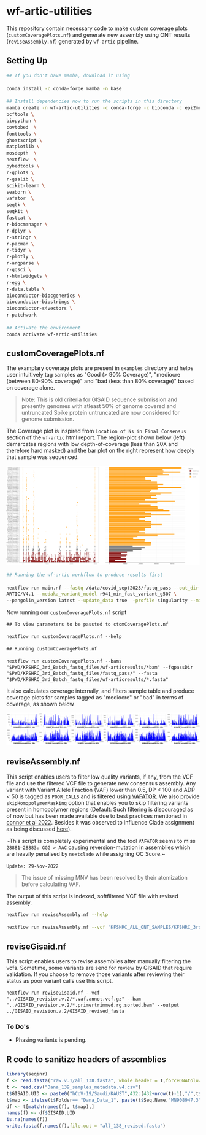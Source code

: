 # wf-artic-utilities

This repository contain necessary code to make custom coverage plots (`customCoveragePlots.nf`) and generate new assembly using ONT results (`reviseAssembly.nf`) generated by `wf-artic` pipeline. 

## Setting Up
```bash
## If you don't have mamba, download it using

conda install -c conda-forge mamba -n base

## Install dependencies now to run the scripts in this directory
mamba create -n wf-artic-utilities -c conda-forge -c bioconda -c epi2melabs \
bcftools \
biopython \
covtobed  \
fonttools \
ghostscript \
matplotlib \
mosdepth  \
nextflow  \
pybedtools \
r-gplots \
r-gsalib \
scikit-learn \
seaborn \
vafator  \
seqtk \
seqkit \
fastcat \
r-biocmanager \
r-dplyr \
r-stringr \
r-pacman \
r-tidyr \
r-plotly \
r-argparse \
r-ggsci \
r-htmlwidgets \
r-egg \
r-data.table \
bioconductor-biocgenerics \
bioconductor-biostrings \
bioconductor-s4vectors \
r-patchwork

## Activate the environment
conda activate wf-artic-utilities
```

## customCoveragePlots.nf

The examplary coverage plots are present in `examples` directory and helps user intuitively tag samples as "Good (> 90% Coverage)", "mediocre (between 80-90% coverage)" and "bad (less than 80% coverage)" based on coverage alone. 

> Note: This is old criteria for GISAID sequence submission and presently genomes with atleast 50% of genome covered and untruncated Spike protein untruncated are now considered for genome submission.

The Coverage plot is inspired from `Location of Ns in Final Consensus` section of the `wf-artic` html report. The region-plot shown below (left) demarcates regions with low depth-of-coverage (less than 20X and therefore hard masked) and the bar plot on the right represent how deeply that sample was sequenced.

![Coverage Plot](examples/images/newplot.png)

```bash
## Running the wf-artic workflow to produce results first

nextflow run main.nf --fastq /data/covid_sept2023/fastq_pass --out_dir wf-articresults --scheme_version \
ARTIC/V4.1 --medaka_variant_model r941_min_fast_variant_g507 \
--pangolin_version latest --update_data true  -profile singularity --min_len 100 --update_data false -resume

```
Now running our `customCoveragePlots.nf` script
```
## To view parameters to be passted to ctomCoveragePlots.nf

nextflow run customCoveragePlots.nf --help

## Running customCoveragePlots.nf

nextflow run customCoveragePlots.nf --bams "$PWD/KFSHRC_3rd_Batch_fastq_files/wf-articresults/*bam" --fqpassDir "$PWD/KFSHRC_3rd_Batch_fastq_files/fastq_pass/" --fasta "$PWD/KFSHRC_3rd_Batch_fastq_files/wf-articresults/*.fasta" 

```

It also calculates coverage internally, and filters sample table and produce coverage plots for samples tagged as "mediocre" or "bad" in terms of coverage, as shown below

![Per-base horizontal Coverage Plot](examples/images/KFSHRC_3rd_Batch_fastq_files_horizontalcov001.png)

## reviseAssembly.nf

This script enables users to filter low quality variants, if any, from the VCF file and use the filtered VCF file to generate new consensus assembly. Any variant with Variant Allele Fraction (VAF) lower than 0.5, DP < 100 and ADP < 50 is tagged as `POOR_CALLS` and is filtered using [VAFATOR](https://github.com/tron-bioinformatics/vafator). We also provide `skipHomopolymerMasking` option that enables you to skip filtering variants present in homopolymer regions (Default: Such filtering is discouraged as of now but has been made available due to best practices mentioned in [connor et al 2022](https://pubmed.ncbi.nlm.nih.gov/36380755/). Besides it was observed to influence Clade assignment as being discussed [here](https://github.com/ncbi/ACTIVTRACEvariants/issues/3)).

~This script is completely experimental and the tool `VAFATOR` seems to miss `28881–28883: GGG > AAC` causing reversion-mutation in assemblies which are heavily penalised by `nextclade` while assigning QC Score.~

`Update: 29-Nov-2022`

> The issue of missing MNV has been resolved by their atomization before calculating VAF.


The output of this script is indexed, softfiltered VCF file with revised assembly.

```bash
nextflow run reviseAssembly.nf --help

nextflow run reviseAssembly.nf --vcf "KFSHRC_ALL_ONT_SAMPLES/KFSHRC_3rd_Batch_fastq_files/wf-articresults/*.pass.named.vcf.gz" --bam "KFSHRC_ALL_ONT_SAMPLES/KFSHRC_3rd_Batch_fastq_files/wf-articresults/*.primertrimmed.rg.sorted.bam"
```

## reviseGisaid.nf

This script enables users to revise assemblies after manually filtering the vcfs. Sometime, some variants are send for review by GISAID that require validation. If you choose to remove those variants after reviewing their status as poor variant calls use this script. 


```
nextflow run reviseGisaid.nf --vcf "../GISAID_revision.v.2/*.vaf.annot.vcf.gz" --bam "../GISAID_revision.v.2/*.primertrimmed.rg.sorted.bam" --output ../GISAID_revision.v.2/GISAID_revised_fasta
```
### To Do's

- Phasing variants is pending. 

## R code to sanitize headers of assemblies

```R
library(seqinr)
f <- read.fasta("raw.v.1/all_138.fasta", whole.header = T,forceDNAtolower = F)
t <- read.csv("Dana_139_samples_metadata.v4.csv")
t$GISAID.UID <- paste0("hCoV-19/Saudi/KAUST",432:(432+nrow(t)-1),"/",t$Year)
t$map <- ifelse(t$Folder== "Dana_Data_1", paste(t$Seq.Name,"MN908947.3"), paste(t$Barcode,"MN908947.3"))
df <- t[match(names(f), t$map),]
names(f) <- df$GISAID.UID
is.na(names(f))
write.fasta(f,names(f),file.out = "all_138_revised.fasta")

```
